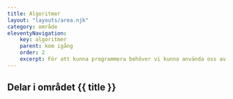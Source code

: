 ```yaml
---
title: Algoritmer
layout: "layouts/area.njk"
category: område
eleventyNavigation:
    key: algoritmer
    parent: kom igång
    order: 2
    excerpt: För att kunna programmera behöver vi kunna använda oss av ett antal olika verktyg
---
```

## Delar i området {{ title }}
